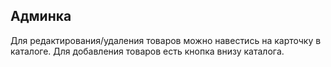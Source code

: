 ## Админка

Для редактирования/удаления товаров можно навестись на карточку в каталоге. Для добавления товаров есть кнопка внизу каталога.
